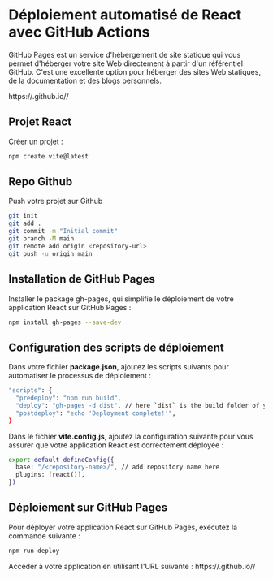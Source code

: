 # Déploiement automatisé de React avec GitHub Actions

GitHub Pages est un service d'hébergement de site statique qui vous permet d'héberger votre site Web directement à partir d'un référentiel GitHub. C'est une excellente option pour héberger des sites Web statiques, de la documentation et des blogs personnels. 

https://<username>.github.io/<repository-name>/


## Projet React

Créer un projet :

```bash
npm create vite@latest
```

## Repo Github
Push votre projet sur Github

```bash
git init
git add .
git commit -m "Initial commit"
git branch -M main
git remote add origin <repository-url>
git push -u origin main
```

## Installation de GitHub Pages

Installer le package gh-pages, qui simplifie le déploiement de votre application React sur GitHub Pages :

```bash
npm install gh-pages --save-dev
```

## Configuration des scripts de déploiement

Dans votre fichier **package.json**, ajoutez les scripts suivants pour automatiser le processus de déploiement :

```bash
"scripts": {
  "predeploy": "npm run build",
  "deploy": "gh-pages -d dist", // here `dist` is the build folder of your project
  "postdeploy": "echo 'Deployment complete!'",
}
```


Dans le fichier **vite.config.js**, ajoutez la configuration suivante pour vous assurer que votre application React est correctement déployée :

```bash
export default defineConfig({
  base: "/<repository-name>/", // add repository name here
  plugins: [react()],
})
```

## Déploiement sur GitHub Pages

Pour déployer votre application React sur GitHub Pages, exécutez la commande suivante :

```bash
npm run deploy
```

Accéder à votre application en utilisant l'URL suivante : https://<username>.github.io/<repository-name>/









